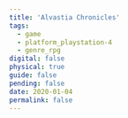 ```yaml
---
title: 'Alvastia Chronicles'
tags:
  - game
  - platform_playstation-4
  - genre_rpg
digital: false
physical: true
guide: false
pending: false
date: 2020-01-04
permalink: false
---
```

